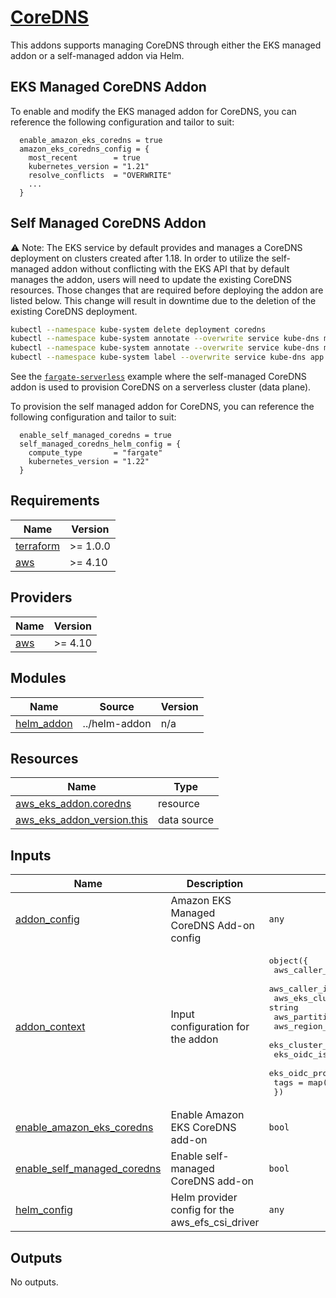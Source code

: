 # [CoreDNS](https://docs.aws.amazon.com/eks/latest/userguide/managing-coredns.html)

This addons supports managing CoreDNS through either the EKS managed addon or a self-managed addon via Helm.

## EKS Managed CoreDNS Addon

To enable and modify the EKS managed addon for CoreDNS, you can reference the following configuration and tailor to suit:

```hcl
  enable_amazon_eks_coredns = true
  amazon_eks_coredns_config = {
    most_recent        = true
    kubernetes_version = "1.21"
    resolve_conflicts  = "OVERWRITE"
    ...
  }
```

## Self Managed CoreDNS Addon

⚠️ Note: The EKS service by default provides and manages a CoreDNS deployment on clusters created after 1.18. In order to utilize the self-managed addon without conflicting with the EKS API that by default manages the addon, users will need to update the existing CoreDNS resources. Those changes that are required before deploying the addon are listed below. This change will result in downtime due to the deletion of the existing CoreDNS deployment.

```bash
kubectl --namespace kube-system delete deployment coredns
kubectl --namespace kube-system annotate --overwrite service kube-dns meta.helm.sh/release-name=coredns
kubectl --namespace kube-system annotate --overwrite service kube-dns meta.helm.sh/release-namespace=kube-system
kubectl --namespace kube-system label --overwrite service kube-dns app.kubernetes.io/managed-by=Helm
```

See the [`fargate-serverless`](https://github.com/aws-ia/terraform-aws-eks-blueprints/tree/main/examples/fargate-serverless) example where the self-managed CoreDNS addon is used to provision CoreDNS on a serverless cluster (data plane).

To provision the self managed addon for CoreDNS, you can reference the following configuration and tailor to suit:

```hcl
  enable_self_managed_coredns = true
  self_managed_coredns_helm_config = {
    compute_type       = "fargate"
    kubernetes_version = "1.22"
  }
```

<!-- BEGINNING OF PRE-COMMIT-TERRAFORM DOCS HOOK -->
## Requirements

| Name | Version |
|------|---------|
| <a name="requirement_terraform"></a> [terraform](#requirement\_terraform) | >= 1.0.0 |
| <a name="requirement_aws"></a> [aws](#requirement\_aws) | >= 4.10 |

## Providers

| Name | Version |
|------|---------|
| <a name="provider_aws"></a> [aws](#provider\_aws) | >= 4.10 |

## Modules

| Name | Source | Version |
|------|--------|---------|
| <a name="module_helm_addon"></a> [helm\_addon](#module\_helm\_addon) | ../helm-addon | n/a |

## Resources

| Name | Type |
|------|------|
| [aws_eks_addon.coredns](https://registry.terraform.io/providers/hashicorp/aws/latest/docs/resources/eks_addon) | resource |
| [aws_eks_addon_version.this](https://registry.terraform.io/providers/hashicorp/aws/latest/docs/data-sources/eks_addon_version) | data source |

## Inputs

| Name | Description | Type | Default | Required |
|------|-------------|------|---------|:--------:|
| <a name="input_addon_config"></a> [addon\_config](#input\_addon\_config) | Amazon EKS Managed CoreDNS Add-on config | `any` | `{}` | no |
| <a name="input_addon_context"></a> [addon\_context](#input\_addon\_context) | Input configuration for the addon | <pre>object({<br>    aws_caller_identity_account_id = string<br>    aws_caller_identity_arn        = string<br>    aws_eks_cluster_endpoint       = string<br>    aws_partition_id               = string<br>    aws_region_name                = string<br>    eks_cluster_id                 = string<br>    eks_oidc_issuer_url            = string<br>    eks_oidc_provider_arn          = string<br>    tags                           = map(string)<br>  })</pre> | n/a | yes |
| <a name="input_enable_amazon_eks_coredns"></a> [enable\_amazon\_eks\_coredns](#input\_enable\_amazon\_eks\_coredns) | Enable Amazon EKS CoreDNS add-on | `bool` | `false` | no |
| <a name="input_enable_self_managed_coredns"></a> [enable\_self\_managed\_coredns](#input\_enable\_self\_managed\_coredns) | Enable self-managed CoreDNS add-on | `bool` | `false` | no |
| <a name="input_helm_config"></a> [helm\_config](#input\_helm\_config) | Helm provider config for the aws\_efs\_csi\_driver | `any` | `{}` | no |

## Outputs

No outputs.
<!-- END OF PRE-COMMIT-TERRAFORM DOCS HOOK -->
